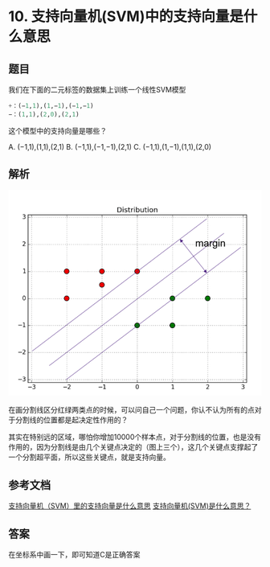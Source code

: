 # 10. 支持向量机(SVM)中的支持向量是什么意思

## 题目

我们在下面的二元标签的数据集上训练一个线性SVM模型

```python
+：(−1,1),(1,−1),(−1,−1)
−：(1,1),(2,0),(2,1)
```

这个模型中的支持向量是哪些？

A. (−1,1),(1,1),(2,1)
B. (−1,1),(−1,−1),(2,1)
C. (−1,1),(1,−1),(1,1),(2,0)

## 解析

![示意图](./image/10.svm.png)

在画分割线区分红绿两类点的时候，可以问自己一个问题，你认不认为所有的点对于分割线的位置都是起决定性作用的？

其实在特别远的区域，哪怕你增加10000个样本点，对于分割线的位置，也是没有作用的，因为分割线是由几个关键点决定的（图上三个），这几个关键点支撑起了一个分割超平面，所以这些关键点，就是支持向量。

## 参考文档

[支持向量机（SVM）里的支持向量是什么意思](http://sofasofa.io/forum_main_post.php?postid=1000255)
[支持向量机(SVM)是什么意思？](https://www.zhihu.com/question/21094489)

## 答案

在坐标系中画一下，即可知道C是正确答案